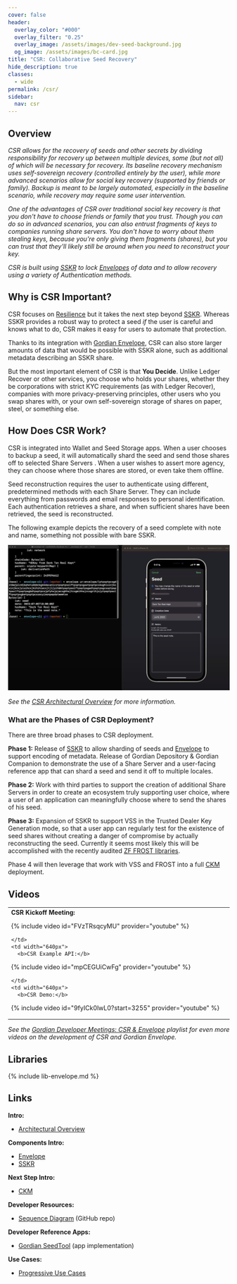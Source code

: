 ```yaml
---
cover: false
header:
  overlay_color: "#000"
  overlay_filter: "0.25"
  overlay_image: /assets/images/dev-seed-background.jpg
  og_image: /assets/images/bc-card.jpg
title: "CSR: Collaborative Seed Recovery"
hide_description: true
classes:
  - wide
permalink: /csr/
sidebar:
  nav: csr
---
```


## Overview

_CSR allows for the recovery of seeds and other secrets by dividing
responsibility for recovery up between multiple devices, some (but not
all) of which will be necessary for recovery. Its baseline recovery
mechanism uses self-sovereign recovery (controlled entirely by the
user), while more advanced scenarios allow for social key recovery
(supported by friends or family). Backup is meant to be largely
automated, especially in the baseline scenario, while recovery may
require some user intervention._

_One of the advantages of CSR over traditional social key recovery is
that you don't have to choose friends or family that you trust. Though
you can do so in advanced scenarios, you can also entrust fragments of
keys to companies running share servers. You don't have to worry about
them stealing keys, because you're only giving them fragments
(shares), but you can trust that they'll likely still be around when
you need to reconstruct your key._

_CSR is built using [SSKR](/sskr/) to lock [Envelopes](/envelope/) of
data and to allow recovery using a variety of Authentication
methods._

## Why is CSR Important?

CSR focuses on
[Resilience](/principles/)
but it takes the next step beyond [SSKR](/sskr/). Whereas SSKR
provides a robust way to protect a seed _if_ the user is careful and
knows what to do, CSR makes it easy for users to automate that
protection.

Thanks to its integration with [Gordian Envelope](/envelope/), CSR can
also store larger amounts of data that would be possible with SSKR
alone, such as additional metadata describing an SSKR share.

But the most important element of CSR is that **You Decide**. Unlike Ledger Recover or other services, you choose who holds your shares, whether they be corporations with strict KYC requirements (as with Ledger Recover), companies with more privacy-preserving principles, other users who you swap shares with, or your own self-sovereign storage of shares on paper, steel, or something else.

## How Does CSR Work?

CSR is integrated into Wallet and Seed Storage apps. When a user
chooses to backup a seed, it will automatically shard the seed and
send those shares off to selected Share Servers . When a user wishes to assert
more agency, they can choose where those shares are stored, or even
take them offline.

Seed reconstruction requires the user to authenticate using
different, predetermined methods with each Share Server. They can
include everything from passwords and email responses to personal
identification. Each authentication retrieves a share, and when
sufficient shares have been retrieved, the seed is reconstructed.

The following example depicts the recovery of a seed complete with
note and name, something not possible with bare SSKR.

![](/assets/images/csr/example.jpg)

_See the [CSR Architectural Overview](csr-architecture.md) for more
information._

### What are the Phases of CSR Deployment?

There are three broad phases to CSR deployment.

**Phase 1:** Release of [SSKR](/sskr/) to allow sharding of seeds and [Envelope](/envelope/) to support encoding of metadata. Release of Gordian Depository & Gordian Companion to demonstrate the use of a Share Server and a user-facing reference app that can shard a seed and send it off to multiple locales.

**Phase 2:** Work with third parties to support the creation of additional Share Servers in order to create an ecosystem truly supporting user choice, where a user of an application can meaningfully choose where to send the shares of his seed.

**Phase 3:** Expansion of SSKR to support VSS in the Trusted Dealer Key Generation mode, so that a user app can regularly test for the existence of seed shares without creating a danger of compromise by actually reconstructing the seed. Currently it seems most likely this will be accomplished with the recently audited [ZF FROST libraries](https://frost.zfnd.org/index.html).

Phase 4 will then leverage that work with VSS and FROST into a full [CKM](/ckm/) deployment.

## Videos

<table width="100%">
  <tr>
    <td width="640px">
      <b>CSR Kickoff Meeting:</b>

{% include video id="FVzTRsqcyMU" provider="youtube" %}

    </td>
    <td width="640px">
      <b>CSR Example API:</b>

{% include video id="mpCEGUiCwFg" provider="youtube" %}

    </td>
    <td width="640px">
      <b>CSR Demo:</b>
{% include video id="9fyICk0lwL0?start=3255" provider="youtube" %}
    </td>

  </tr>
</table>

_See the [Gordian Developer Meetings: CSR &
Envelope](https://www.youtube.com/playlist?list=PLCkrqxOY1Fbp-P1Yv-7gmu75i2QS2Z6vk)
playlist for even more videos on the development of CSR and Gordian
Envelope._

## Libraries

{% include lib-envelope.md %}

## Links

**Intro:**

* [Architectural Overview](/csr/architecture/)

**Components Intro:**

* [Envelope](/envelope/)
* [SSKR](/sskr/)

**Next Step Intro:**

* [CKM](/ckm/)

**Developer Resources:**

* [Sequence Diagram](https://github.com/BlockchainCommons/developer-web-site/blob/master/_pages/csr-sequence-diagram.md) (GitHub repo)

**Developer Reference Apps:**

* [Gordian SeedTool](https://github.com/BlockchainCommons/GordianSeedTool-iOS) (app implementation)

**Use Cases:**

* [Progressive Use Cases](/csr/use-cases/)
